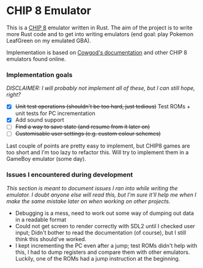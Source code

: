 # CHIP 8 Emulator

This is a [CHIP 8](https://en.wikipedia.org/wiki/CHIP-8) emulator written in Rust. The aim of the project is to write more Rust code and to get into writing emulators (end goal: play Pokemon LeafGreen on my emulated GBA).

Implementation is based on [Cowgod's documentation](http://devernay.free.fr/hacks/chip8/C8TECH10.HTM#2.1) and other CHIP 8 emulators found online.

### **Implementation goals**

*DISCLAIMER: I will probably not implement all of these, but I can still hope, right?*

- [x] ~~Unit test operations (shouldn't be too hard, just tedious)~~ Test ROMs + unit tests for PC incrementation
- [x] Add sound support
- [ ] ~~Find a way to save state (and resume from it later on)~~
- [ ] ~~Customisable user settings (e.g. custom colour schemes)~~

Last couple of points are pretty easy to implement, but CHIP8 games are too short and I'm too lazy to refactor this. Will try to implement them in a GameBoy emulator (some day).

### **Issues I encountered during development**

*This section is meant to document issues I ran into while writing the emulator. I doubt anyone else will read this, but I'm sure it'll help me when I make the same mistake later on when working on other projects.*

- Debugging is a mess, need to work out some way of dumping out data in a readable format
- Could not get screen to render correctly with SDL2 until I checked user input; Didn't bother to read the documentation (of course), but I still think this should've worked.
- I kept incrementing the PC even after a jump; test ROMs didn't help with this, I had to dump registers and compare them with other emulators. Luckily, one of the ROMs had a jump instruction at the beginning.
